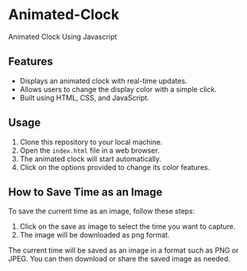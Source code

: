 # Animated-Clock
Animated Clock Using Javascript

## Features

- Displays an animated clock with real-time updates.
- Allows users to change the display color with a simple click.
- Built using HTML, CSS, and JavaScript.

## Usage

1. Clone this repository to your local machine.
2. Open the `index.html` file in a web browser.
3. The animated clock will start automatically.
4. Click on the options provided to change its color features.

 
## How to Save Time as an Image

To save the current time as an image, follow these steps:

1. Click on the save as image to select the time you want to capture.
2. The image will be downloaded as png format.

The current time will be saved as an image in a format such as PNG or JPEG. You can then download or share the saved image as needed.




